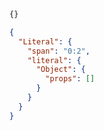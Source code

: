 ```js
{}
```

```json
{
  "Literal": {
    "span": "0:2",
    "literal": {
      "Object": {
        "props": []
      }
    }
  }
}
```
